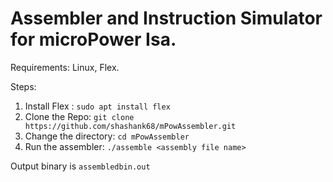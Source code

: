 # Assembler and Instruction Simulator for microPower Isa.

Requirements: Linux, Flex.

Steps:
1. Install Flex : `sudo apt install flex`
2. Clone the Repo: `git clone https://github.com/shashank68/mPowAssembler.git`
3. Change the directory: `cd mPowAssembler`
4. Run the assembler: `./assemble <assembly file name>`

Output binary is `assembledbin.out`
